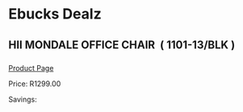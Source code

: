 
# Ebucks Dealz
## HII MONDALE OFFICE CHAIR  ( 1101-13/BLK )
[Product Page](https://www.ebucks.com/web/shop/productSelected.do?prodId=1148406584&catId=1130195724)

Price: R1299.00

Savings: 


	